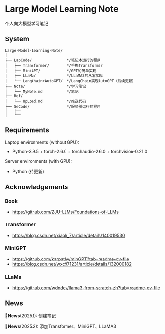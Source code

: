 # Large Model Learning Note

个人向大模型学习笔记

## System
```
Large-Model-Learning-Note/
│
├── LapCode/                */笔记本运行的程序
│   ├── Transformer/        */手撕Transformer
│   ├── MiniGPT/            */GPT的简单实现
│   ├── LLaMa/              */LLaMA3的从零实现
│   └── LangChain+AutoGPT/  */LangChain实现AutoGPT（后续更新）
├── Note/                   */学习笔记
│   └── MyNote.md           */笔记
├── Ref/           
│   └── UpLoad.md           */推送代码
├── SeCode/                 */服务器运行的程序
│   ├── 
│   └── 
```

## Requirements

Laptop environments (without GPU):

- Python-3.9.5 + torch-2.6.0 + torchaudio-2.6.0 + torchvision-0.21.0

Server environments (with GPU):

- Python (待更新)

## Acknowledgements

### Book 
- https://github.com/ZJU-LLMs/Foundations-of-LLMs
### Transformer
- https://blog.csdn.net/xiaoh_7/article/details/140019530 
### MiniGPT
- https://github.com/karpathy/minGPT?tab=readme-ov-file
- https://blog.csdn.net/wxc971231/article/details/132000182
### LLaMa
- https://github.com/wdndev/llama3-from-scratch-zh?tab=readme-ov-file

## News
:triangular_flag_on_post:**News**(2025.1): 创建笔记

:triangular_flag_on_post:**News**(2025.2): 添加Transformer、MiniGPT、LLaMA3